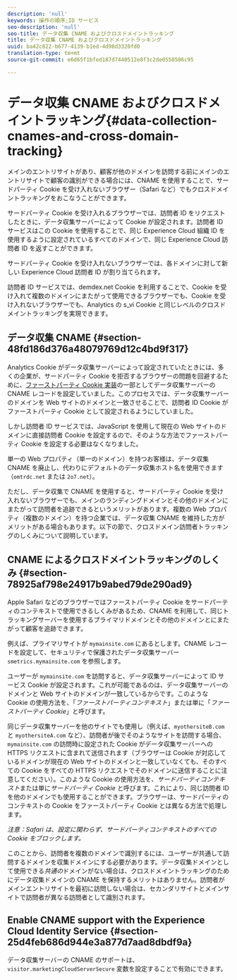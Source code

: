 ```yaml
---
description: 'null'
keywords: 操作の順序;ID サービス
seo-description: 'null'
seo-title: データ収集 CNAME およびクロスドメイントラッキング
title: データ収集 CNAME およびクロスドメイントラッキング
uuid: ba42c822-b677-4139-b1ed-4d98d3320fd0
translation-type: tm+mt
source-git-commit: e6d65f1bfed187d7440512e8f3c2de0550506c95

---
```



# データ収集 CNAME およびクロスドメイントラッキング{#data-collection-cnames-and-cross-domain-tracking}

メインのエントリサイトがあり、顧客が他のドメインを訪問する前にメインのエントリサイトで顧客の識別ができる場合には、CNAME を使用することで、サードパーティ Cookie を受け入れないブラウザー（Safari など）でもクロスドメイントラッキングをおこなうことができます。

サードパーティ Cookie を受け入れるブラウザーでは、訪問者 ID をリクエストしたときに、データ収集サーバーによって Cookie が設定されます。訪問者 ID サービスはこの Cookie を使用することで、同じ Experience Cloud 組織 ID を使用するように設定されているすべてのドメインで、同じ Experience Cloud 訪問者 ID を返すことができます。

サードパーティ Cookie を受け入れないブラウザーでは、各ドメインに対して新しい Experience Cloud 訪問者 ID が割り当てられます。

訪問者 ID サービスでは、demdex.net Cookie を利用することで、Cookie を受け入れて複数のドメインにまたがって使用できるブラウザーでも、Cookie を受け入れないブラウザーでも、Analytics の s_vi Cookie と同じレベルのクロスドメイントラッキングを実現できます。

## データ収集 CNAME {#section-48fd186d376a48079769d12c4bd9f317}

Analytics Cookie がデータ収集サーバーによって設定されていたときには、多くの企業が、サードパーティ Cookie を拒否するブラウザーの問題を回避するために、[ファーストパーティ Cookie 実装](https://marketing.adobe.com/resources/help/en_US/whitepapers/first_party_cookies/)の一部としてデータ収集サーバーの CNAME レコードを設定していました。このプロセスでは、データ収集サーバーのドメインを Web サイトのドメインと一致させることで、訪問者 ID Cookie がファーストパーティ Cookie として設定されるようにしていました。

しかし訪問者 ID サービスでは、JavaScript を使用して現在の Web サイトのドメインに直接訪問者 Cookie を設定するので、そのような方法でファーストパーティ Cookie を設定する必要はなくなりました。

単一の Web プロパティ（単一のドメイン）を持つお客様は、データ収集 CNAME を廃止し、代わりにデフォルトのデータ収集ホスト名を使用できます（`omtrdc.net` または `2o7.net`）。

ただし、データ収集で CNAME を使用すると、サードパーティ Cookie を受け入れないブラウザーでも、メインのランディングドメインとその他のドメインにまたがって訪問者を追跡できるというメリットがあります。複数の Web プロパティ（複数のドメイン）を持つ企業では、データ収集 CNAME を維持した方がメリットがある場合もあります。以下の節で、クロスドメイン訪問者トラッキングのしくみについて説明しています。

## CNAME によるクロスドメイントラッキングのしくみ {#section-78925af798e24917b9abed79de290ad9}

Apple Safari などのブラウザーではファーストパーティ Cookie をサードパーティのコンテキストで使用できるしくみがあるため、CNAME を利用して、同じトラッキングサーバーを使用するプライマリドメインとその他のドメインとにまたがって顧客を追跡できます。

例えば、プライマリサイトが `mymainsite.com` にあるとします。CNAME レコードを設定して、セキュリティで保護されたデータ収集サーバー `smetrics.mymainsite.com` を参照します。

ユーザーが `mymainsite.com` を訪問すると、データ収集サーバーによって ID サービス Cookie が設定されます。これが可能であるのは、データ収集サーバーのドメインと Web サイトのドメインが一致しているからです。このような Cookie の使用方法を、「*ファーストパーティコンテキスト*」または単に「*ファーストパーティ Cookie*」と呼びます。

同じデータ収集サーバーを他のサイトでも使用し（例えば、`myothersiteB.com` と `myothersiteA.com` など）、訪問者が後でそのようなサイトを訪問する場合、`mymainsite.com` の訪問時に設定された Cookie がデータ収集サーバーへの HTTPS リクエストに含まれて送信されます（ブラウザーは Cookie が対応しているドメインが現在の Web サイトのドメインと一致していなくても、そのすべての Cookie をすべての HTTPS リクエストでそのドメインに送信することに注意してください）。このような Cookie の使用方法を、*サードパーティコンテキスト*&#x200B;または単に&#x200B;*サードパーティ Cookie* と呼びます。これにより、同じ訪問者 ID を他のドメインでも使用することができます。ブラウザーは、サードパーティのコンテキストの Cookie をファーストパーティ Cookie とは異なる方法で処理します。

*注意：Safari は、設定に関わらず、サードパーティコンテキストのすべての Cookie をブロックします。*

このことから、訪問者を複数のドメインで識別するには、ユーザーが共通して訪問するドメインを収集ドメインにする必要があります。データ収集ドメインとして使用できる&#x200B;*共通の*&#x200B;ドメインがない場合は、クロスドメイントラッキングのためにデータ収集ドメインの CNAME を保持するメリットはありません。訪問者がメインエントリサイトを最初に訪問しない場合は、セカンダリサイトとメインサイトで訪問者が異なる訪問者として識別されます。

## Enable CNAME support with the Experience Cloud Identity Service {#section-25d4feb686d944e3a877d7aad8dbdf9a}

データ収集サーバーの CNAME のサポートは、`visitor.marketingCloudServerSecure` 変数を設定することで有効にできます。
